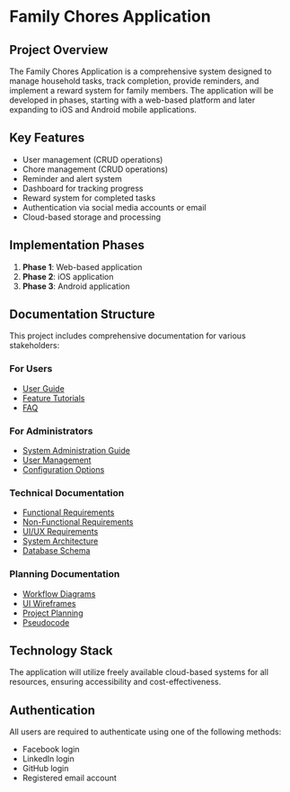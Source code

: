 # Family Chores Application

## Project Overview

The Family Chores Application is a comprehensive system designed to manage household tasks, track completion, provide reminders, and implement a reward system for family members. The application will be developed in phases, starting with a web-based platform and later expanding to iOS and Android mobile applications.

## Key Features

- User management (CRUD operations)
- Chore management (CRUD operations)
- Reminder and alert system
- Dashboard for tracking progress
- Reward system for completed tasks
- Authentication via social media accounts or email
- Cloud-based storage and processing

## Implementation Phases

1. **Phase 1**: Web-based application
2. **Phase 2**: iOS application
3. **Phase 3**: Android application

## Documentation Structure

This project includes comprehensive documentation for various stakeholders:

### For Users
- [User Guide](docs/guides/user_guide.md)
- [Feature Tutorials](docs/guides/user_guide.md)
- [FAQ](docs/guides/user_guide.md)

### For Administrators
- [System Administration Guide](docs/guides/admin_guide.md)
- [User Management](docs/guides/admin_guide.md)
- [Configuration Options](docs/guides/admin_guide.md)

### Technical Documentation
- [Functional Requirements](docs/requirements/functional_requirements.md)
- [Non-Functional Requirements](docs/requirements/non_functional_requirements.md)
- [UI/UX Requirements](docs/requirements/ui_ux_requirements.md)
- [System Architecture](docs/architecture/system_architecture.md)
- [Database Schema](docs/architecture/database_schema.md)

### Planning Documentation
- [Workflow Diagrams](docs/diagrams/workflow_diagrams.md)
- [UI Wireframes](docs/wireframes/wireframe_specifications.md)
- [Project Planning](docs/planning/project_planning.md)
- [Pseudocode](docs/implementation/pseudocode.md)

## Technology Stack

The application will utilize freely available cloud-based systems for all resources, ensuring accessibility and cost-effectiveness.

## Authentication

All users are required to authenticate using one of the following methods:
- Facebook login
- LinkedIn login
- GitHub login
- Registered email account